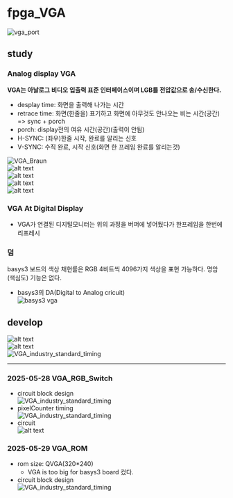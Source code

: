 # fpga_VGA

![vga_port](vga_port.png)<br/>

## study

### Analog display VGA
**VGA는 아날로그 비디오 입출력 표준 인터페이스이며 LGB를 전압값으로 송/수신한다.**
- desplay time: 화면을 출력해 나가는 시간
- retrace time: 화면(한줄을) 표기하고 화면에 아무것도 안나오는 비는 시간(공간) => sync + porch
- porch: display전의 여유 시간(공간)(출력이 안됨)
- H-SYNC: (좌우)한줄 시작, 완료를 알리는 신호
- V-SYNC: 수직 완료, 시작 신호(화면 한 프레임 완료를 알리는것)<br/>

![VGA_Braun](image.png)<br/>
![alt text](image-3.png)<br/>
![alt text](image-1.png)<br/>
![alt text](image-2.png)<br/>
![alt text](image-4.png)<br/>


### VGA At Digital Display
- VGA가 연결된 디지털모니터는 위의 과정을 버퍼에 넣어뒀다가 한프레임을 한번에 리프레시

### 덤
basys3 보드의 색상 채현률은 RGB 4비트씩 4096가지 색상을 표현 가능하다. 명암(색심도) 기능은 없다.<br/>
- basys3의 DA(Digital to Analog cricuit)<br/>
![basys3 vga](image-6.png)<br/>

## develop
![alt text](image-2.png)<br/>
![alt text](image-4.png)<br/>
![VGA_industry_standard_timing](image-5.png)<br/>
_  _  _

### 2025-05-28 VGA_RGB_Switch
- circuit block design<br/>
![VGA_industry_standard_timing](20250528.drawio.png)<br/>
- pixelCounter timing <br/>
![VGA_industry_standard_timing](20250528_wavedrom.png)<br/>
- circuit<br/>
![alt text](image-7.png)<br/>

### 2025-05-29 VGA_ROM
- rom size: QVGA(320*240)
    - VGA is too big for basys3 board 컸다.
- circuit block design<br/>
![VGA_industry_standard_timing](20250529_VGA_memory.drawio.png)<br/>